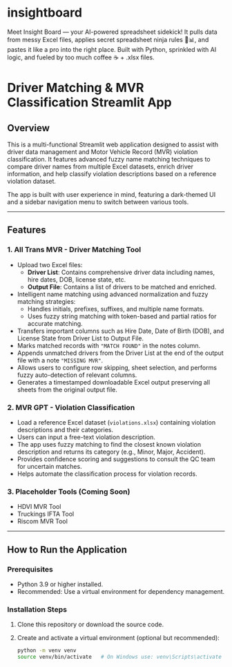 # insightboard
Meet Insight Board — your AI-powered spreadsheet sidekick! It pulls data from messy Excel files, applies secret spreadsheet ninja rules 🥷📊, and pastes it like a pro into the right place.  Built with Python, sprinkled with AI logic, and fueled by too much coffee ☕ + .xlsx files.

# Driver Matching & MVR Classification Streamlit App

## Overview

This is a multi-functional Streamlit web application designed to assist with driver data management and Motor Vehicle Record (MVR) violation classification. It features advanced fuzzy name matching techniques to compare driver names from multiple Excel datasets, enrich driver information, and help classify violation descriptions based on a reference violation dataset.

The app is built with user experience in mind, featuring a dark-themed UI and a sidebar navigation menu to switch between various tools.

---

## Features

### 1. All Trans MVR - Driver Matching Tool

- Upload two Excel files:
  - **Driver List**: Contains comprehensive driver data including names, hire dates, DOB, license state, etc.
  - **Output File**: Contains a list of drivers to be matched and enriched.
- Intelligent name matching using advanced normalization and fuzzy matching strategies:
  - Handles initials, prefixes, suffixes, and multiple name formats.
  - Uses fuzzy string matching with token-based and partial ratios for accurate matching.
- Transfers important columns such as Hire Date, Date of Birth (DOB), and License State from Driver List to Output File.
- Marks matched records with `"MATCH FOUND"` in the notes column.
- Appends unmatched drivers from the Driver List at the end of the output file with a note `"MISSING MVR"`.
- Allows users to configure row skipping, sheet selection, and performs fuzzy auto-detection of relevant columns.
- Generates a timestamped downloadable Excel output preserving all sheets from the original output file.

### 2. MVR GPT - Violation Classification

- Load a reference Excel dataset (`violations.xlsx`) containing violation descriptions and their categories.
- Users can input a free-text violation description.
- The app uses fuzzy matching to find the closest known violation description and returns its category (e.g., Minor, Major, Accident).
- Provides confidence scoring and suggestions to consult the QC team for uncertain matches.
- Helps automate the classification process for violation records.

### 3. Placeholder Tools (Coming Soon)

- HDVI MVR Tool
- Truckings IFTA Tool
- Riscom MVR Tool

---

## How to Run the Application

### Prerequisites

- Python 3.9 or higher installed.
- Recommended: Use a virtual environment for dependency management.

### Installation Steps

1. Clone this repository or download the source code.

2. Create and activate a virtual environment (optional but recommended):

   ```bash
   python -m venv venv
   source venv/bin/activate   # On Windows use: venv\Scripts\activate

